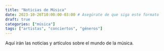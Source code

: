 ```yaml
---
title: "Noticias de Música"
date: 2023-10-26T10:00:00-03:00 # Asegúrate de que siga este formato
draft: true
categories: ["música"]
tags: ["artistas", "conciertos", "géneros"]
---
```

Aquí irán las noticias y artículos sobre el mundo de la música.